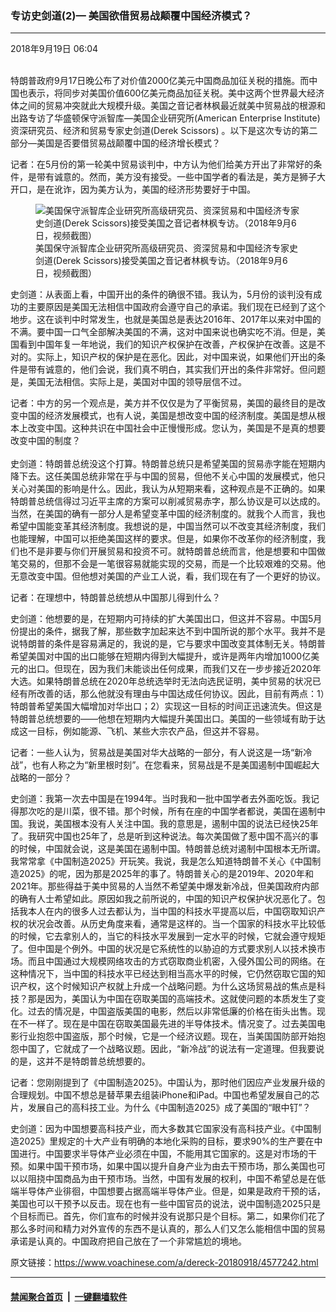 ### 专访史剑道(2)— 美国欲借贸易战颠覆中国经济模式？
------------------------

<div class="published">
 <span class="date" title="中国时间">
  <time datetime="2018-09-19T06:04:56+08:00">
   2018年9月19日 06:04
  </time>
 </span>
</div>
<br/>
<div class="wsw">
 <p>
  特朗普政府9月17日晚公布了对价值2000亿美元中国商品加征关税的措施。而中国也表示，将同步对美国价值600亿美元商品加征关税。美中这两个世界最大经济体之间的贸易冲突就此大规模升级。美国之音记者林枫最近就美中贸易战的根源和出路专访了华盛顿保守派智库—美国企业研究所(American Enterprise Institute)资深研究员、经济和贸易专家史剑道(Derek Scissors) 。以下是这次专访的第二部分—美国是否要借贸易战颠覆中国的经济增长模式？
 </p>
 <p>
  记者：在5月份的第一轮美中贸易谈判中，中方认为他们给美方开出了非常好的条件，是带有诚意的。然而，美方没有接受。一些中国学者的看法是，美方是狮子大开口，是在讹诈，因为美方认为，美国的经济形势要好于中国。
 </p>
 <div class="wsw__embed">
  <figure class="media-image js-media-expand">
   <div class="img-wrap">
    <div class="thumb">
     <img alt="美国保守派智库企业研究所高级研究员、资深贸易和中国经济专家史剑道(Derek Scissors)接受美国之音记者林枫专访。（2018年9月6日，视频截图）" src="https://gdb.voanews.com/74EDA120-F24C-4DFA-B3B0-89B6217AAA72_w250_r0_s.png"/>
    </div>
    <span class="ico ico-fullscreen ico--media-expand ico--rounded">
    </span>
   </div>
   <figcaption>
    <span class="caption">
     美国保守派智库企业研究所高级研究员、资深贸易和中国经济专家史剑道(Derek Scissors)接受美国之音记者林枫专访。（2018年9月6日，视频截图）
    </span>
   </figcaption>
  </figure>
 </div>
 <p>
  史剑道：从表面上看，中国开出的条件的确很不错。我认为，5月份的谈判没有成功的主要原因是美国无法相信中国政府会遵守自己的承诺。我们现在已经到了这个地步。这在谈判中时常发生，也就是美国总是表达2016年、2017年以来对中国的不满。要中国一口气全部解决美国的不满，这对中国来说也确实吃不消。但是，美国看到中国年复一年地说，我们的知识产权保护在改善，产权保护在改善。这是不对的。实际上，知识产权的保护是在恶化。因此，对中国来说，如果他们开出的条件是带有诚意的，他们会说，我们真不明白，其实我们开出的条件非常好。但问题是，美国无法相信。实际上是，美国对中国的领导层信不过。
 </p>
 <p>
  记者：中方的另一个观点是，美方并不仅仅是为了平衡贸易，美国的最终目的是改变中国的经济发展模式，也有人说，美国是想改变中国的经济制度。美国是想从根本上改变中国。这种共识在中国社会中正慢慢形成。您认为，美国是不是真的想要改变中国的制度？
  <br/>
  <br/>
  史剑道：特朗普总统没这个打算。特朗普总统只是希望美国的贸易赤字能在短期内降下去。这任美国总统非常在乎与中国的贸易，但他不关心中国的发展模式，他只关心对美国的影响是什么。因此，我认为从短期来看，这种观点是不正确的。如果特朗普总统信得过习近平主席的方案可以削减贸易赤字，那么协议是可以达成的。当然，在美国的确有一部分人是希望变革中国的经济制度的。就我个人而言，我也希望中国能变革其经济制度。我想说的是，中国当然可以不改变其经济制度，我们也能理解，中国可以拒绝美国这样的要求。但是，如果你不改革你的经济制度，我们也不是非要与你们开展贸易和投资不可。就特朗普总统而言，他是想要和中国做笔交易的，但那不会是一笔很容易就能实现的交易，而是一个比较艰难的交易。他无意改变中国。但他想对美国的产业工人说，看，我们现在有了一个更好的协议。
 </p>
 <p>
  记者：在理想中，特朗普总统想从中国那儿得到什么？
 </p>
 <p>
  史剑道：他想要的是，在短期内可持续的扩大美国出口，但这并不容易。中国5月份提出的条件，据我了解，那些数字加起来达不到中国所说的那个水平。我并不是说特朗普的条件是容易满足的，我说的是，它与要求中国改变其体制无关。特朗普希望美国对中国的出口能够在短期内得到大幅提升，或许是两年内增加1000亿美元的出口。但现在，因为我们未能谈出任何成果，而我们又在一步步接近2020年大选。如果特朗普总统在2020年总统选举时无法向选民证明，美中贸易的状况已经有所改善的话，那么他就没有理由与中国达成任何协议。因此，目前有两点：1）特朗普希望美国大幅增加对华出口；2）实现这一目标的时间正迅速流失。但这是特朗普总统想要的——他想在短期内大幅提升美国出口。美国的一些领域有助于达成这一目标，例如能源、飞机、某些大宗农产品，但这并不容易。
 </p>
 <p>
  记者：一些人认为，贸易战是美国对华大战略的一部分，有人说这是一场“新冷战”，也有人称之为“新里根时刻”。在您看来，贸易战是不是美国遏制中国崛起大战略的一部分？
 </p>
 <p>
  史剑道：我第一次去中国是在1994年。当时我和一批中国学者去外面吃饭。我记得那次吃的是川菜，很不错。那个时候，所有在座的中国学者都说，美国在遏制中国。我说，美国根本没有人关注中国。我的意思是，遏制中国的说法已经快25年了。我研究中国也25年了，总是听到这种说法。每次美国做了惹中国不高兴的事的时候，中国就会说，这是美国在遏制中国。特朗普总统对遏制中国根本无所谓。我常常拿《中国制造2025》开玩笑。我说，我是怎么知道特朗普不关心《中国制造2025》的呢，因为那是2025年的事了。特朗普关心的是2019年、2020年和2021年。那些得益于美中贸易的人当然不希望美中爆发新冷战，但美国政府内部的确有人士希望如此。原因如我之前所说的，中国的知识产权保护状况恶化了。包括我本人在内的很多人过去都认为，当中国的科技水平提高以后，中国窃取知识产权的状况会改善。从历史角度来看，通常是这样的。当一个国家的科技水平比较低的时候，它去拿别人的，当它的科技水平发展到一定水平的时候，它就会遵守规矩了。但中国是个例外。中国的状况是它系统性的以胁迫的方式要求别人以技术换市场。而且中国通过大规模网络攻击的方式窃取商业机密，入侵外国公司的网络。在这种情况下，当中国的科技水平已经达到相当高水平的时候，它仍然窃取它国的知识产权，这个时候知识产权就上升成一个战略问题。为什么这场贸易战的焦点是科技？那是因为，美国认为中国在窃取美国的高端技术。这就使问题的本质发生了变化。过去的情况是，中国盗版美国的电影，然后以非常低廉的价格在街头出售。现在不一样了。现在是中国在窃取美国最先进的半导体技术。情况变了。过去美国电影行业抱怨中国盗版，那个时候，它是一个经济议题。现在，当美国国防部开始抱怨中国了，它就成了一个战略议题。因此，“新冷战”的说法有一定道理。但我要说的是，这并不是特朗普总统想要的。
 </p>
 <p>
  记者：您刚刚提到了《中国制造2025》。中国认为，那时他们因应产业发展升级的合理规划。中国不想总是替苹果去组装iPhone和iPad。中国也希望发展自己的芯片，发展自己的高科技工业。为什么《中国制造2025》成了美国的“眼中钉”？
 </p>
 <p>
  史剑道：因为中国想要高科技产业，而大多数其它国家没有高科技产业。《中国制造2025》里规定的十大产业有明确的本地化采购的目标，要求90%的生产要在中国进行。中国要求半导体产业必须在中国，不能用其它国家的。这是对市场的干预。如果中国干预市场，如果中国以提升自身产业为由去干预市场，那么美国也可以以阻挠中国商品为由干预市场。当然，中国有发展的权利，中国不希望总是在低端半导体产业徘徊，中国想要占据高端半导体产业。但是，如果是政府干预的话，美国也可以干预予以反击。现在也有一些中国官员的说法，说中国制造2025只是个目标而已。首先，你们宣布的时候并没有说那只是个目标。第二，如果你们花了那么多时间和精力对外宣传的东西不是认真的，那么人们又怎么能相信中国的贸易承诺是认真的。中国政府把自己放在了一个非常尴尬的境地。
 </p>
 <p>
 </p>
</div>

原文链接：https://www.voachinese.com/a/dereck-20180918/4577242.html


------------------------
#### [禁闻聚合首页](https://github.com/gfw-breaker/banned-news/blob/master/README.md) &nbsp;|&nbsp;  [一键翻墙软件](https://github.com/gfw-breaker/nogfw/blob/master/README.md)